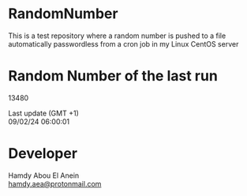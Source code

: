 # RandomNumber    
This is a test repository where a random number is pushed to a file automatically passwordless from a cron job in my Linux CentOS server    
# Random Number of the last run   
13480
      
Last update (GMT +1)    
09/02/24 06:00:01
# Developer    
Hamdy Abou El Anein   
hamdy.aea@protonmail.com
